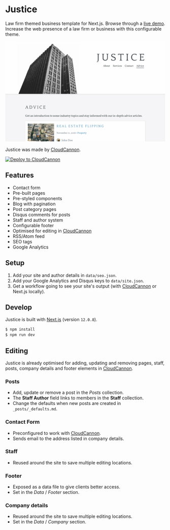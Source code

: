# Justice

Law firm themed business template for Next.js. Browse through a
[live demo](https://mysterious-shelter.cloudvent.net/). Increase the web presence of a law firm or
business with this configurable theme.

![Justice template screenshot](_screenshot.png)

Justice was made by [CloudCannon](https://cloudcannon.com/).

[![Deploy to CloudCannon](https://buttons.cloudcannon.com/deploy.svg)](https://app.cloudcannon.com/register#sites/connect/github/CloudCannon/justice-nextjs-template)

## Features

* Contact form
* Pre-built pages
* Pre-styled components
* Blog with pagination
* Post category pages
* Disqus comments for posts
* Staff and author system
* Configurable footer
* Optimised for editing in [CloudCannon](https://cloudcannon.com/)
* RSS/Atom feed
* SEO tags
* Google Analytics

## Setup

1. Add your site and author details in `data/seo.json`.
2. Add your Google Analytics and Disqus keys to `data/site.json`.
3. Get a workflow going to see your site's output (with [CloudCannon](https://app.cloudcannon.com/)
or Next.js locally).

## Develop

Justice is built with [Next.js](https://nextjs.org/) (version `12.0.8`).

~~~bash
$ npm install
$ npm run dev
~~~

## Editing

Justice is already optimised for adding, updating and removing pages, staff, posts, company details
and footer elements in [CloudCannon](https://app.cloudcannon.com/).

### Posts

* Add, update or remove a post in the *Posts* collection.
* The **Staff Author** field links to members in the **Staff** collection.
* Change the defaults when new posts are created in `_posts/_defaults.md`.

### Contact Form

* Preconfigured to work with [CloudCannon](https://app.cloudcannon.com/).
* Sends email to the address listed in company details.

### Staff

* Reused around the site to save multiple editing locations.

### Footer

* Exposed as a data file to give clients better access.
* Set in the *Data* / *Footer* section.

### Company details

* Reused around the site to save multiple editing locations.
* Set in the *Data* / *Company* section.
